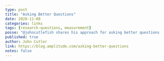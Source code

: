 ```yaml
---
type: post
title: "Asking Better Questions"
date: 2020-11-08
categories: links
tags: [research-questions, measurement]
posse: "@johncutlefish shares his approach for asking better questions to understand what to measure."
published: true
author: John Cutler
link: https://blog.amplitude.com/asking-better-questions
notes: false
---
```

